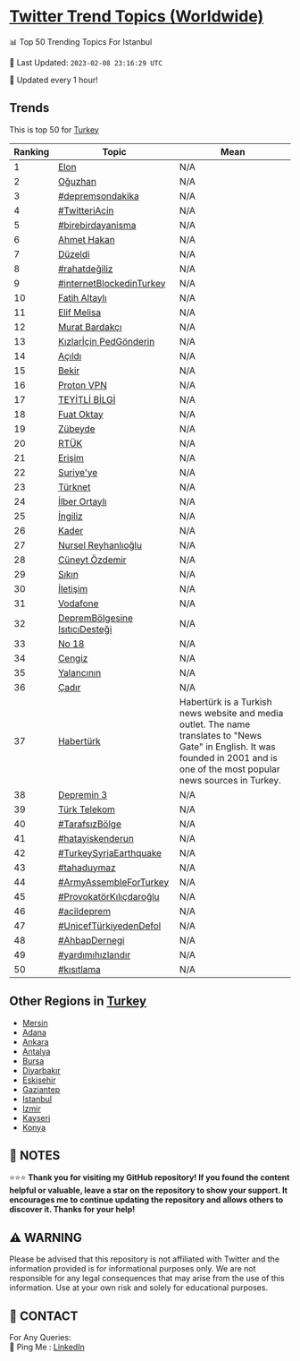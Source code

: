 [Twitter Trend Topics (Worldwide)](https://github.com/ErcinDedeoglu/Twitter-Trend-Topics)
==========


📊 Top 50 Trending Topics For Istanbul

📆 Last Updated: `2023-02-08 23:16:29 UTC`

🔧 Updated every 1 hour!


## Trends

This is top 50 for [Turkey](</Turkey>)

| Ranking | Topic | Mean |
| ------- | ------------ | ------------ |
| 1 | [Elon](http://twitter.com/search?q=Elon) | N/A |
| 2 | [Oğuzhan](http://twitter.com/search?q=O%c4%9fuzhan) | N/A |
| 3 | [#depremsondakika](http://twitter.com/search?q=%23depremsondakika) | N/A |
| 4 | [#TwitteriAcin](http://twitter.com/search?q=%23TwitteriAcin) | N/A |
| 5 | [#birebirdayanisma](http://twitter.com/search?q=%23birebirdayanisma) | N/A |
| 6 | [Ahmet Hakan](http://twitter.com/search?q=Ahmet+Hakan) | N/A |
| 7 | [Düzeldi](http://twitter.com/search?q=D%c3%bczeldi) | N/A |
| 8 | [#rahatdeğiliz](http://twitter.com/search?q=%23rahatde%c4%9filiz) | N/A |
| 9 | [#internetBlockedinTurkey](http://twitter.com/search?q=%23internetBlockedinTurkey) | N/A |
| 10 | [Fatih Altaylı](http://twitter.com/search?q=Fatih+Altayl%c4%b1) | N/A |
| 11 | [Elif Melisa](http://twitter.com/search?q=Elif+Melisa) | N/A |
| 12 | [Murat Bardakçı](http://twitter.com/search?q=Murat+Bardak%c3%a7%c4%b1) | N/A |
| 13 | [Kızlarİçin PedGönderin](http://twitter.com/search?q=K%c4%b1zlar%c4%b0%c3%a7in+PedG%c3%b6nderin) | N/A |
| 14 | [Açıldı](http://twitter.com/search?q=A%c3%a7%c4%b1ld%c4%b1) | N/A |
| 15 | [Bekir](http://twitter.com/search?q=Bekir) | N/A |
| 16 | [Proton VPN](http://twitter.com/search?q=Proton+VPN) | N/A |
| 17 | [TEYİTLİ BİLGİ](http://twitter.com/search?q=TEY%c4%b0TL%c4%b0+B%c4%b0LG%c4%b0) | N/A |
| 18 | [Fuat Oktay](http://twitter.com/search?q=Fuat+Oktay) | N/A |
| 19 | [Zübeyde](http://twitter.com/search?q=Z%c3%bcbeyde) | N/A |
| 20 | [RTÜK](http://twitter.com/search?q=RT%c3%9cK) | N/A |
| 21 | [Erişim](http://twitter.com/search?q=Eri%c5%9fim) | N/A |
| 22 | [Suriye'ye](http://twitter.com/search?q=Suriye%27ye) | N/A |
| 23 | [Türknet](http://twitter.com/search?q=T%c3%bcrknet) | N/A |
| 24 | [İlber Ortaylı](http://twitter.com/search?q=%c4%b0lber+Ortayl%c4%b1) | N/A |
| 25 | [İngiliz](http://twitter.com/search?q=%c4%b0ngiliz) | N/A |
| 26 | [Kader](http://twitter.com/search?q=Kader) | N/A |
| 27 | [Nursel Reyhanlıoğlu](http://twitter.com/search?q=Nursel+Reyhanl%c4%b1o%c4%9flu) | N/A |
| 28 | [Cüneyt Özdemir](http://twitter.com/search?q=C%c3%bcneyt+%c3%96zdemir) | N/A |
| 29 | [Sıkın](http://twitter.com/search?q=S%c4%b1k%c4%b1n) | N/A |
| 30 | [İletişim](http://twitter.com/search?q=%c4%b0leti%c5%9fim) | N/A |
| 31 | [Vodafone](http://twitter.com/search?q=Vodafone) | N/A |
| 32 | [DepremBölgesine IsıtıcıDesteği](http://twitter.com/search?q=DepremB%c3%b6lgesine+Is%c4%b1t%c4%b1c%c4%b1Deste%c4%9fi) | N/A |
| 33 | [No 18](http://twitter.com/search?q=No+18) | N/A |
| 34 | [Cengiz](http://twitter.com/search?q=Cengiz) | N/A |
| 35 | [Yalancının](http://twitter.com/search?q=Yalanc%c4%b1n%c4%b1n) | N/A |
| 36 | [Çadır](http://twitter.com/search?q=%c3%87ad%c4%b1r) | N/A |
| 37 | [Habertürk](http://twitter.com/search?q=Habert%c3%bcrk) | Habertürk is a Turkish news website and media outlet. The name translates to "News Gate" in English. It was founded in 2001 and is one of the most popular news sources in Turkey. |
| 38 | [Depremin 3](http://twitter.com/search?q=Depremin+3) | N/A |
| 39 | [Türk Telekom](http://twitter.com/search?q=T%c3%bcrk+Telekom) | N/A |
| 40 | [#TarafsızBölge](http://twitter.com/search?q=%23Tarafs%c4%b1zB%c3%b6lge) | N/A |
| 41 | [#hatayiskenderun](http://twitter.com/search?q=%23hatayiskenderun) | N/A |
| 42 | [#TurkeySyriaEarthquake](http://twitter.com/search?q=%23TurkeySyriaEarthquake) | N/A |
| 43 | [#tahaduymaz](http://twitter.com/search?q=%23tahaduymaz) | N/A |
| 44 | [#ArmyAssembleForTurkey](http://twitter.com/search?q=%23ArmyAssembleForTurkey) | N/A |
| 45 | [#ProvokatörKılıçdaroğlu](http://twitter.com/search?q=%23Provokat%c3%b6rK%c4%b1l%c4%b1%c3%a7daro%c4%9flu) | N/A |
| 46 | [#acildeprem](http://twitter.com/search?q=%23acildeprem) | N/A |
| 47 | [#UnicefTürkiyedenDefol](http://twitter.com/search?q=%23UnicefT%c3%bcrkiyedenDefol) | N/A |
| 48 | [#AhbapDernegi](http://twitter.com/search?q=%23AhbapDernegi) | N/A |
| 49 | [#yardımıhızlandır](http://twitter.com/search?q=%23yard%c4%b1m%c4%b1h%c4%b1zland%c4%b1r) | N/A |
| 50 | [#kısıtlama](http://twitter.com/search?q=%23k%c4%b1s%c4%b1tlama) | N/A |



## Other Regions in [Turkey](</Turkey>)

* [Mersin](</Turkey/Mersin.md>)
* [Adana](</Turkey/Adana.md>)
* [Ankara](</Turkey/Ankara.md>)
* [Antalya](</Turkey/Antalya.md>)
* [Bursa](</Turkey/Bursa.md>)
* [Diyarbakır](</Turkey/Diyarbakır.md>)
* [Eskişehir](</Turkey/Eskişehir.md>)
* [Gaziantep](</Turkey/Gaziantep.md>)
* [Istanbul](</Turkey/Istanbul.md>)
* [Izmir](</Turkey/Izmir.md>)
* [Kayseri](</Turkey/Kayseri.md>)
* [Konya](</Turkey/Konya.md>)



## 📝 NOTES

⭐⭐⭐ **Thank you for visiting my GitHub repository! If you found the content helpful or valuable, leave a star on the repository to show your support. It encourages me to continue updating the repository and allows others to discover it. Thanks for your help!**


## ⚠️ WARNING

Please be advised that this repository is not affiliated with Twitter and the information provided is for informational purposes only. We are not responsible for any legal consequences that may arise from the use of this information. Use at your own risk and solely for educational purposes.


## 📨 CONTACT

 For Any Queries:  
            🏓 Ping Me : [LinkedIn](https://www.linkedin.com/in/ercindedeoglu/)
